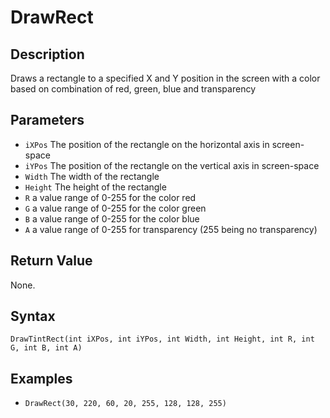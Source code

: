 # DrawRect

## Description
Draws a rectangle to a specified X and Y position in the screen with a color based on combination of red, green, blue and transparency

## Parameters
- `iXPos`
The position of the rectangle on the horizontal axis in screen-space
- `iYPos`
The position of the rectangle on the vertical axis in screen-space
- `Width`
The width of the rectangle
- `Height`
The height of the rectangle
- `R`
a value range of 0-255 for the color red
- `G`
a value range of 0-255 for the color green
- `B`
a value range of 0-255 for the color blue
- `A`
a value range of 0-255 for transparency (255 being no transparency)

## Return Value
None.

## Syntax
```DrawTintRect(int iXPos, int iYPos, int Width, int Height, int R, int G, int B, int A)```

## Examples
- ```DrawRect(30, 220, 60, 20, 255, 128, 128, 255)```